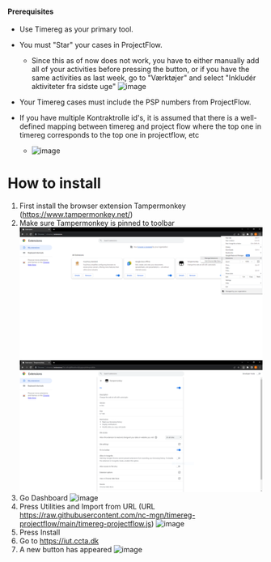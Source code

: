 #### Prerequisites 
- Use Timereg as your primary tool.
- You must "Star" your cases in ProjectFlow.
    - Since this as of now does not work, you have to either manually add all of your activities before pressing the button, or if you have the same activities as last week, go to "Værktøjer" and select "Inkludér aktiviteter fra sidste uge" ![image](https://github.com/rasser900/timereg-projectflow/assets/15357249/3a20098d-8071-46f8-9eb5-e9d589d8e5eb)

- Your Timereg cases must include the PSP numbers from ProjectFlow.
- If you have multiple Kontraktrolle id's, it is assumed that there is a well-defined mapping between timereg and project flow where the top one in timereg corresponds to the top one in projectflow, etc
    - ![image](https://github.com/rasser900/timereg-projectflow/assets/15357249/c6483828-61de-4416-8779-0185c0184da8)


# How to install
1. First install the browser extension Tampermonkey (https://www.tampermonkey.net/)
1. Make sure Tampermonkey is pinned to toolbar
  ![image](README/Chrome/Manage_Extensions.PNG)
  ![image](README/Chrome/Manage_Extensions_Tampermonkey.PNG)
1. Go Dashboard
  ![image](https://github.com/nc-mgn/timereg-projectflow/assets/30721123/d179ab9e-c7d7-4eac-b9b9-99ee9e790614)
1. Press Utilities and Import from URL (URL https://raw.githubusercontent.com/nc-mgn/timereg-projectflow/main/timereg-projectflow.js)
  ![image](https://github.com/nc-mgn/timereg-projectflow/assets/30721123/f1d51677-09e4-4629-a952-691b7b57f411)
1. Press Install
1. Go to https://iut.ccta.dk
1. A new button has appeared
  ![image](https://github.com/nc-mgn/timereg-projectflow/assets/30721123/c808b1f9-ef2a-4c3d-8c50-3a4ba7c1bd70)
